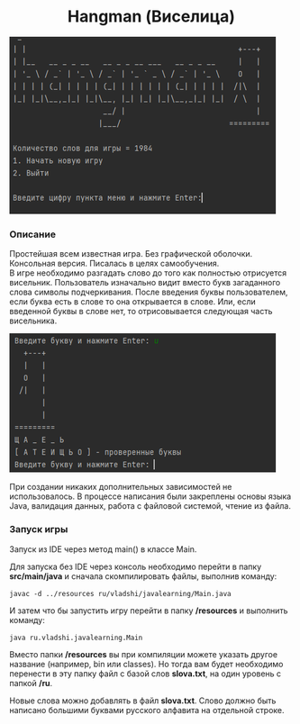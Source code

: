 
<h1 style="text-align: center;">Hangman (Виселица)</h1>

<img src="./readme_assets/hangman01.png" width="473">

### Описание
Простейшая всем известная игра. Без графической оболочки. Консольная версия. Писалась в целях самообучения. \
В игре необходимо разгадать слово до того как полностью отрисуется висельник. Пользователь изначально видит вместо букв 
загаданного слова символы подчеркивания. После введения буквы пользователем, если буква есть в слове то она открывается 
в слове. Или, если введенной буквы в слове нет, то отрисовывается следующая часть висельника.

<img src="./readme_assets/hangman02.png" width="473">

При создании никаких дополнительных зависимостей не использовалось. В процессе написания были закреплены основы языка 
Java, валидация данных, работа с файловой системой, чтение из файла.

### Запуск игры
Запуск из IDE через метод main() в классе Main.

Для запуска без IDE через консоль необходимо перейти в папку **src/main/java** и сначала скомпилировать файлы, выполнив 
команду: 
```
javac -d ../resources ru/vladshi/javalearning/Main.java
```

И затем что бы запустить игру перейти в папку **/resources** и выполнить команду:
```
java ru.vladshi.javalearning.Main
```

Вместо папки **/resources** вы при компиляции можете указать другое название (например, bin или classes). Но тогда 
вам будет необходимо перенести в эту папку файл с базой слов **slova.txt**, на один уровень с папкой **/ru**.

Новые слова можно добавлять в файл **slova.txt**. Слово должно быть написано большими буквами русского алфавита на 
отдельной строке.